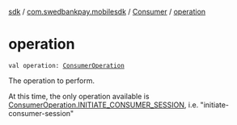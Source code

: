 [sdk](../../index.md) / [com.swedbankpay.mobilesdk](../index.md) / [Consumer](index.md) / [operation](./operation.md)

# operation

`val operation: `[`ConsumerOperation`](../-consumer-operation/index.md)

The operation to perform.

At this time, the only operation available is [ConsumerOperation.INITIATE_CONSUMER_SESSION](../-consumer-operation/-i-n-i-t-i-a-t-e_-c-o-n-s-u-m-e-r_-s-e-s-s-i-o-n.md),
i.e. "initiate-consumer-session"

